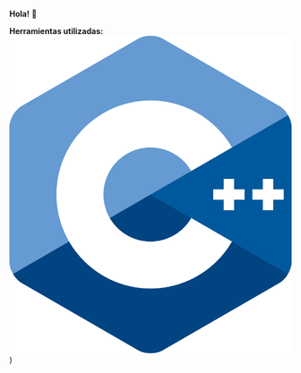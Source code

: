 __Hola!__ 👋 

__Herramientas utilizadas:__
![alt text](https://github.com/milipereyra/milipereyra/blob/main/images/c%2B%2B.png))
